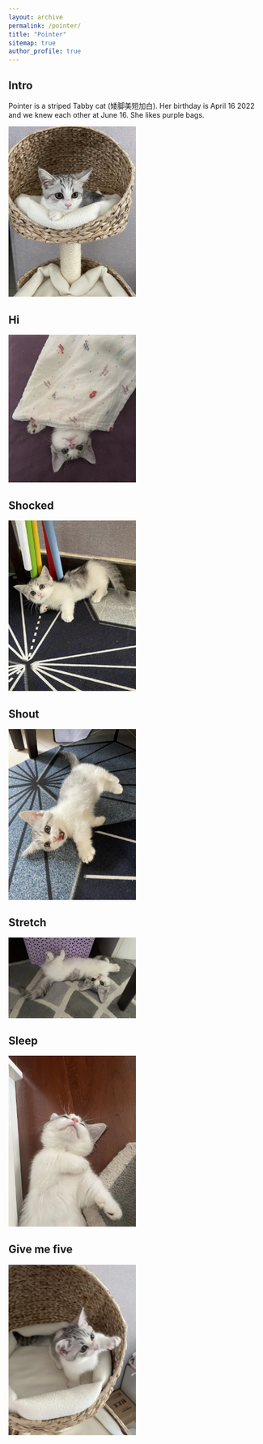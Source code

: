 ```yaml
---
layout: archive
permalink: /pointer/
title: "Pointer"
sitemap: true
author_profile: true
---
```






## Intro
Pointer is a striped Tabby cat (矮脚美短加白). Her birthday is April 16 2022 and we knew each other at June 16. She likes purple bags. 


<img src="../images/front_face.jpg" width=50% />


## Hi
<img src="../images/hi.jpg" width=50% />


## Shocked
<img src="../images/shocked.jpg" width=50% />


## Shout
<img src="../images/shout.jpg" width=50% />


## Stretch
<img src="../images/stretch.jpg" width=50% />


## Sleep
<img src="../images/sleep.jpg" width=50% />


## Give me five
<img src="../images/giveme5.jpg" width=50% />